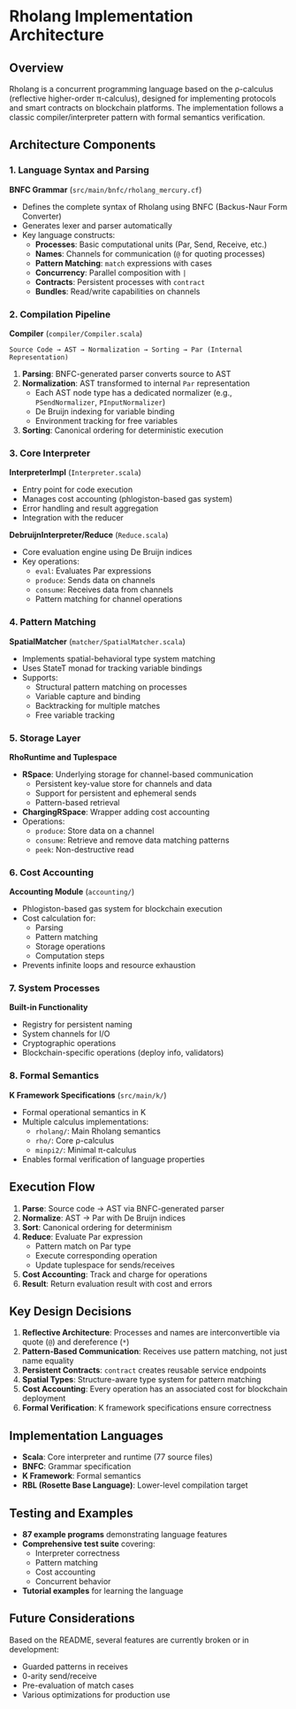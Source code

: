 # Rholang Implementation Architecture

## Overview

Rholang is a concurrent programming language based on the ρ-calculus (reflective higher-order π-calculus), designed for implementing protocols and smart contracts on blockchain platforms. The implementation follows a classic compiler/interpreter pattern with formal semantics verification.

## Architecture Components

### 1. Language Syntax and Parsing

**BNFC Grammar** (`src/main/bnfc/rholang_mercury.cf`)
- Defines the complete syntax of Rholang using BNFC (Backus-Naur Form Converter)
- Generates lexer and parser automatically
- Key language constructs:
  - **Processes**: Basic computational units (Par, Send, Receive, etc.)
  - **Names**: Channels for communication (`@` for quoting processes)
  - **Pattern Matching**: `match` expressions with cases
  - **Concurrency**: Parallel composition with `|`
  - **Contracts**: Persistent processes with `contract`
  - **Bundles**: Read/write capabilities on channels

### 2. Compilation Pipeline

**Compiler** (`compiler/Compiler.scala`)
```
Source Code → AST → Normalization → Sorting → Par (Internal Representation)
```

1. **Parsing**: BNFC-generated parser converts source to AST
2. **Normalization**: AST transformed to internal `Par` representation
   - Each AST node type has a dedicated normalizer (e.g., `PSendNormalizer`, `PInputNormalizer`)
   - De Bruijn indexing for variable binding
   - Environment tracking for free variables
3. **Sorting**: Canonical ordering for deterministic execution

### 3. Core Interpreter

**InterpreterImpl** (`Interpreter.scala`)
- Entry point for code execution
- Manages cost accounting (phlogiston-based gas system)
- Error handling and result aggregation
- Integration with the reducer

**DebruijnInterpreter/Reduce** (`Reduce.scala`)
- Core evaluation engine using De Bruijn indices
- Key operations:
  - `eval`: Evaluates Par expressions
  - `produce`: Sends data on channels
  - `consume`: Receives data from channels
  - Pattern matching for channel operations

### 4. Pattern Matching

**SpatialMatcher** (`matcher/SpatialMatcher.scala`)
- Implements spatial-behavioral type system matching
- Uses StateT monad for tracking variable bindings
- Supports:
  - Structural pattern matching on processes
  - Variable capture and binding
  - Backtracking for multiple matches
  - Free variable tracking

### 5. Storage Layer

**RhoRuntime and Tuplespace**
- **RSpace**: Underlying storage for channel-based communication
  - Persistent key-value store for channels and data
  - Support for persistent and ephemeral sends
  - Pattern-based retrieval
- **ChargingRSpace**: Wrapper adding cost accounting
- Operations:
  - `produce`: Store data on a channel
  - `consume`: Retrieve and remove data matching patterns
  - `peek`: Non-destructive read

### 6. Cost Accounting

**Accounting Module** (`accounting/`)
- Phlogiston-based gas system for blockchain execution
- Cost calculation for:
  - Parsing
  - Pattern matching
  - Storage operations
  - Computation steps
- Prevents infinite loops and resource exhaustion

### 7. System Processes

**Built-in Functionality**
- Registry for persistent naming
- System channels for I/O
- Cryptographic operations
- Blockchain-specific operations (deploy info, validators)

### 8. Formal Semantics

**K Framework Specifications** (`src/main/k/`)
- Formal operational semantics in K
- Multiple calculus implementations:
  - `rholang/`: Main Rholang semantics
  - `rho/`: Core ρ-calculus
  - `minpi2/`: Minimal π-calculus
- Enables formal verification of language properties

## Execution Flow

1. **Parse**: Source code → AST via BNFC-generated parser
2. **Normalize**: AST → Par with De Bruijn indices
3. **Sort**: Canonical ordering for determinism
4. **Reduce**: Evaluate Par expression
   - Pattern match on Par type
   - Execute corresponding operation
   - Update tuplespace for sends/receives
5. **Cost Accounting**: Track and charge for operations
6. **Result**: Return evaluation result with cost and errors

## Key Design Decisions

1. **Reflective Architecture**: Processes and names are interconvertible via quote (`@`) and dereference (`*`)
2. **Pattern-Based Communication**: Receives use pattern matching, not just name equality
3. **Persistent Contracts**: `contract` creates reusable service endpoints
4. **Spatial Types**: Structure-aware type system for pattern matching
5. **Cost Accounting**: Every operation has an associated cost for blockchain deployment
6. **Formal Verification**: K framework specifications ensure correctness

## Implementation Languages

- **Scala**: Core interpreter and runtime (77 source files)
- **BNFC**: Grammar specification
- **K Framework**: Formal semantics
- **RBL (Rosette Base Language)**: Lower-level compilation target

## Testing and Examples

- **87 example programs** demonstrating language features
- **Comprehensive test suite** covering:
  - Interpreter correctness
  - Pattern matching
  - Cost accounting
  - Concurrent behavior
- **Tutorial examples** for learning the language

## Future Considerations

Based on the README, several features are currently broken or in development:
- Guarded patterns in receives
- 0-arity send/receive
- Pre-evaluation of match cases
- Various optimizations for production use